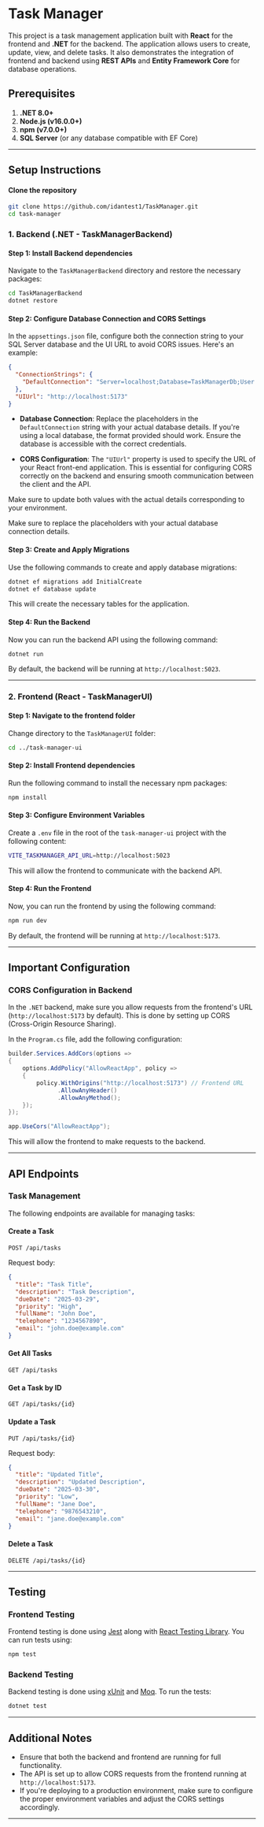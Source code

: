 # Task Manager

This project is a task management application built with **React** for the frontend and **.NET** for the backend. The application allows users to create, update, view, and delete tasks. It also demonstrates the integration of frontend and backend using **REST APIs** and **Entity Framework Core** for database operations.

## Prerequisites

1. **.NET 8.0+**
2. **Node.js (v16.0.0+)**
3. **npm (v7.0.0+)**
4. **SQL Server** (or any database compatible with EF Core)

---

## Setup Instructions

#### Clone the repository
```bash
git clone https://github.com/idantest1/TaskManager.git
cd task-manager
```
### 1. Backend (.NET - TaskManagerBackend)

#### Step 1: Install Backend dependencies

Navigate to the `TaskManagerBackend` directory and restore the necessary packages:

```bash
cd TaskManagerBackend
dotnet restore
```


#### Step 2: Configure Database Connection and CORS Settings

In the `appsettings.json` file, configure both the connection string to your SQL Server database and the UI URL to avoid CORS issues. Here's an example:

```json
{
  "ConnectionStrings": {
    "DefaultConnection": "Server=localhost;Database=TaskManagerDb;User Id=sa;Password=your_password;"
  },
  "UIUrl": "http://localhost:5173"
}
```

- **Database Connection**: Replace the placeholders in the `DefaultConnection` string with your actual database details. If you're using a local database, the format provided should work. Ensure the database is accessible with the correct credentials.
  
- **CORS Configuration**: The `"UIUrl"` property is used to specify the URL of your React front-end application. This is essential for configuring CORS correctly on the backend and ensuring smooth communication between the client and the API.

Make sure to update both values with the actual details corresponding to your environment.

Make sure to replace the placeholders with your actual database connection details.

#### Step 3: Create and Apply Migrations

Use the following commands to create and apply database migrations:

```bash
dotnet ef migrations add InitialCreate
dotnet ef database update
```

This will create the necessary tables for the application.

#### Step 4: Run the Backend

Now you can run the backend API using the following command:

```bash
dotnet run
```

By default, the backend will be running at `http://localhost:5023`.

---

### 2. Frontend (React - TaskManagerUI)

#### Step 1: Navigate to the frontend folder

Change directory to the `TaskManagerUI` folder:

```bash
cd ../task-manager-ui
```

#### Step 2: Install Frontend dependencies

Run the following command to install the necessary npm packages:

```bash
npm install
```

#### Step 3: Configure Environment Variables

Create a `.env` file in the root of the `task-manager-ui` project with the following content:

```bash
VITE_TASKMANAGER_API_URL=http://localhost:5023
```

This will allow the frontend to communicate with the backend API.

#### Step 4: Run the Frontend

Now, you can run the frontend by using the following command:

```bash
npm run dev
```

By default, the frontend will be running at `http://localhost:5173`.

---

## Important Configuration

### CORS Configuration in Backend

In the `.NET` backend, make sure you allow requests from the frontend's URL (`http://localhost:5173` by default). This is done by setting up CORS (Cross-Origin Resource Sharing).

In the `Program.cs` file, add the following configuration:

```csharp
builder.Services.AddCors(options =>
{
    options.AddPolicy("AllowReactApp", policy =>
    {
        policy.WithOrigins("http://localhost:5173") // Frontend URL
              .AllowAnyHeader()
              .AllowAnyMethod();
    });
});

app.UseCors("AllowReactApp");
```

This will allow the frontend to make requests to the backend.

---

## API Endpoints

### Task Management

The following endpoints are available for managing tasks:

#### Create a Task

```http
POST /api/tasks
```

Request body:

```json
{
  "title": "Task Title",
  "description": "Task Description",
  "dueDate": "2025-03-29",
  "priority": "High",
  "fullName": "John Doe",
  "telephone": "1234567890",
  "email": "john.doe@example.com"
}
```

#### Get All Tasks

```http
GET /api/tasks
```

#### Get a Task by ID

```http
GET /api/tasks/{id}
```

#### Update a Task

```http
PUT /api/tasks/{id}
```

Request body:

```json
{
  "title": "Updated Title",
  "description": "Updated Description",
  "dueDate": "2025-03-30",
  "priority": "Low",
  "fullName": "Jane Doe",
  "telephone": "9876543210",
  "email": "jane.doe@example.com"
}
```

#### Delete a Task

```http
DELETE /api/tasks/{id}
```

---

## Testing

### Frontend Testing

Frontend testing is done using [Jest](https://jestjs.io/) along with [React Testing Library](https://testing-library.com/docs/react-testing-library/intro/). You can run tests using:

```bash
npm test
```

### Backend Testing

Backend testing is done using [xUnit](https://xunit.net/) and [Moq](https://github.com/moq/moq4). To run the tests:

```bash
dotnet test
```

---

## Additional Notes

- Ensure that both the backend and frontend are running for full functionality.
- The API is set up to allow CORS requests from the frontend running at `http://localhost:5173`.
- If you're deploying to a production environment, make sure to configure the proper environment variables and adjust the CORS settings accordingly.

---
